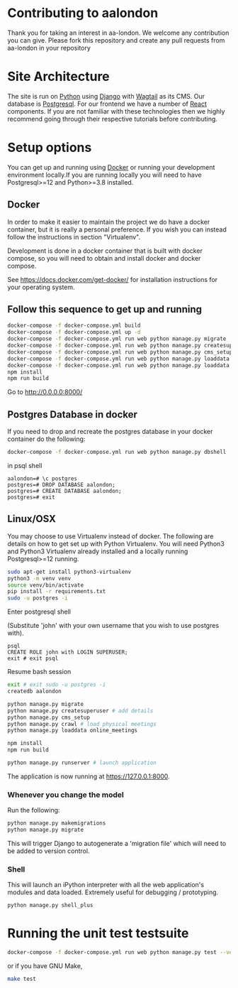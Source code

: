 # Contributing to aalondon

Thank you for taking an interest in aa-london. We welcome any contribution you can give.
Please fork this repository and create any pull requests from aa-london in your repository

# Site Architecture
The site is run on [Python](Python.org) using [Django](https://www.djangoproject.com/) with [Wagtail](https://wagtail.io/) as its CMS. Our database is [Postgresql](https://www.postgresql.org/).
For our frontend we have a number of [React](https://reactjs.org/) components.
If you are not familiar with these technologies then we highly recommend going through their respective tutorials
before contributing.

# Setup options
You can get up and running using [Docker](https://www.docker.com/) or running your development environment locally.If you are running locally you will need to have Postgresql>=12 and Python>=3.8 installed.  


## Docker

In order to make it easier to maintain the project we do have a docker
container, but it is really a personal preference. If you wish you can instead
follow the instructions in section "Virtualenv".

Development is done in a docker container that is built with docker compose, so
you will need to obtain and install docker and docker compose.

See <https://docs.docker.com/get-docker/> for installation instructions for
your operating system.

## Follow this sequence to get up and running

```bash
docker-compose -f docker-compose.yml build
docker-compose -f docker-compose.yml up -d
docker-compose -f docker-compose.yml run web python manage.py migrate
docker-compose -f docker-compose.yml run web python manage.py createsuperuser
docker-compose -f docker-compose.yml run web python manage.py cms_setup
docker-compose -f docker-compose.yml run web python manage.py loaddata physical_meetings
docker-compose -f docker-compose.yml run web python manage.py loaddata online_meetings
npm install
npm run build
```
Go to http://0.0.0.0:8000/

## Postgres Database in docker

If you need to drop and recreate the postgres database in your docker container
do the following:

```bash
docker-compose -f docker-compose.yml run web python manage.py dbshell
```
in psql shell

```psql
aalondon=# \c postgres
postgres=# DROP DATABASE aalondon;
postgres=# CREATE DATABASE aalondon;
postgres=# exit
```


## Linux/OSX

You may choose to use Virtualenv instead of docker. The following are details
on how to get set up with Python Virtualenv. You will need Python3 and Python3
Virtualenv already installed and a locally running Postgresql>=12 running.


```bash
sudo apt-get install python3-virtualenv
python3 -m venv venv
source venv/bin/activate
pip install -r requirements.txt
sudo -u postgres -i
```

Enter postgresql shell

(Substitute 'john' with your own username that you wish to use postgres with).

```psql
psql
CREATE ROLE john with LOGIN SUPERUSER;
exit # exit psql
```

Resume bash session

```bash
exit # exit sudo -u postgres -i
createdb aalondon

python manage.py migrate
python manage.py createsuperuser # add details
python manage.py cms_setup
python manage.py crawl # load physical meetings
python manage.py loaddata online_meetings

npm install
npm run build

python manage.py runserver # launch application
```

The application is now running at <https://127.0.0.1:8000>.

### Whenever you change the model

Run the following:

```bash
python manage.py makemigrations
python manage.py migrate
```

This will trigger Django to autogenerate a 'migration file' which will need to
be added to version control.

### Shell

This will launch an iPython interpreter with all the web application's modules
and data loaded. Extremely useful for debugging / prototyping.

```
python manage.py shell_plus
```

# Running the unit test testsuite

```bash
docker-compose -f docker-compose.yml run web python manage.py test --verbosity=2
```

or if you have GNU Make,

```bash
make test
```
